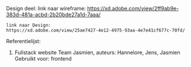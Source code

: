 Design deel: 
    link naar wireframe:
    https://xd.adobe.com/view/2ff9ab9e-383d-481a-acbd-2b20bde27a1d-7aaa/

    link naar Design:
    https://xd.adobe.com/view/25ae7427-4e12-4975-93aa-4e7e41cf677c-70fd/


Referentielijst:

1. Fullstack website Team Jasmien, auteurs: Hannelore, Jens, Jasmien
    Gebruikt voor: frontend

